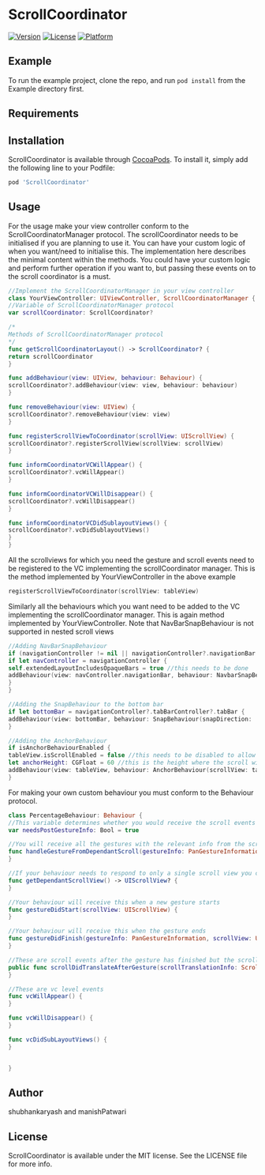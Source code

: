 # ScrollCoordinator

[![Version](https://img.shields.io/cocoapods/v/ScrollCoordinator.svg?style=flat)](http://cocoapods.org/pods/ScrollCoordinator)
[![License](https://img.shields.io/cocoapods/l/ScrollCoordinator.svg?style=flat)](http://cocoapods.org/pods/ScrollCoordinator)
[![Platform](https://img.shields.io/cocoapods/p/ScrollCoordinator.svg?style=flat)](http://cocoapods.org/pods/ScrollCoordinator)

## Example

To run the example project, clone the repo, and run `pod install` from the Example directory first.

## Requirements

## Installation

ScrollCoordinator is available through [CocoaPods](http://cocoapods.org). To install
it, simply add the following line to your Podfile:

```ruby
pod 'ScrollCoordinator'
```
## Usage

For the usage make your view controller conform to the ScrollCoordinatorManager protocol. The scrollCoordinator needs to be initialised if you are planning to use it. You can have your custom logic of when you want/need to initialise this. The implementation here describes the minimal content within the methods. You could have your custom logic and perform further operation if you want to, but passing these events on to the scroll coordinator is a must.

~~~swift
//Implement the ScrollCoordinatorManager in your view controller
class YourViewController: UIViewController, ScrollCoordinatorManager {
//Variable of ScrollCoordinatorManager protocol
var scrollCoordinator: ScrollCoordinator?

/*
Methods of ScrollCoordinatorManager protocol
*/
func getScrollCoordinatorLayout() -> ScrollCoordinator? {
return scrollCoordinator
}

func addBehaviour(view: UIView, behaviour: Behaviour) {
scrollCoordinator?.addBehaviour(view: view, behaviour: behaviour)
}

func removeBehaviour(view: UIView) {
scrollCoordinator?.removeBehaviour(view: view)
}

func registerScrollViewToCoordinator(scrollView: UIScrollView) {
scrollCoordinator?.registerScrollView(scrollView: scrollView)
}

func informCoordinatorVCWillAppear() {
scrollCoordinator?.vcWillAppear()
}

func informCoordinatorVCWillDisappear() {
scrollCoordinator?.vcWillDisappear()
}

func informCoordinatorVCDidSublayoutViews() {
scrollCoordinator?.vcDidSublayoutViews()
}
}
~~~

All the scrollviews for which you need the gesture and scroll events need to be registered to the VC implementing the scrollCoordinator manager. This is the method implemented by YourViewController in the above example
~~~swift
registerScrollViewToCoordinator(scrollView: tableView)
~~~

Similarly all the behaviours which you want need to be added to the VC implementing the scrollCoordinator manager. This is again method implemented by YourViewController. Note that NavBarSnapBehaviour is not supported in nested scroll views
~~~swift
//Adding NavBarSnapBehaviour
if (navigationController != nil || navigationController?.navigationBar != nil) {
if let navController = navigationController {
self.extendedLayoutIncludesOpaqueBars = true //this needs to be done
addBehaviour(view: navController.navigationBar, behaviour: NavbarSnapBehaviour(snapDirection: .TOP, navController: navController, scrollView: tableView, refreshControl: nil, snapDelegate: nil))
}
}

//Adding the SnapBehaviour to the bottom bar
if let bottomBar = navigationController?.tabBarController?.tabBar {
addBehaviour(view: bottomBar, behaviour: SnapBehaviour(snapDirection: .BOTTOM, view: bottomBar, refreshControl: nil, snapDelegate: nil))
}

//Adding the AnchorBehaviour
if isAnchorBehaviourEnabled {
tableView.isScrollEnabled = false //this needs to be disabled to allow the behaviour to scroll the view
let anchorHeight: CGFloat = 60 //this is the height where the scroll will be anchored
addBehaviour(view: tableView, behaviour: AnchorBehaviour(scrollView: tableView, anchorHeight: anchorHeight, shouldPreventOriginalScroll: true))
}
~~~

For making your  own custom behaviour you must conform to the Behaviour protocol.
~~~swift
class PercentageBehaviour: Behaviour {
//This variable determines whether you would receive the scroll events after gesture ends. If you want to listen only to the gestures keep this false. Otherwise you can make this true.
var needsPostGestureInfo: Bool = true

//You will receive all the gestures with the relevant info from the scroll
func handleGestureFromDependantScroll(gestureInfo: PanGestureInformation, scrollTranslationInfo: ScrollTranslationInformation) {
}

//If your behaviour needs to respond to only a single scroll view you can return that as the dependant scrollview. Then you would only receive events from that scrollview
func getDependantScrollView() -> UIScrollView? {
}

//Your behaviour will receive this when a new gesture starts
func gestureDidStart(scrollView: UIScrollView) {
}

//Your behaviour will receive this when the gesture ends
func gestureDidFinish(gestureInfo: PanGestureInformation, scrollView: UIScrollView) {
}

//These are scroll events after the gesture has finished but the scrollview is still scrolling
public func scrollDidTranslateAfterGesture(scrollTranslationInfo: ScrollTranslationInformation) {
}

//These are vc level events
func vcWillAppear() {
}

func vcWillDisappear() {
}

func vcDidSubLayoutViews() {
}


}
~~~

## Author

shubhankaryash and manishPatwari

## License

ScrollCoordinator is available under the MIT license. See the LICENSE file for more info.
